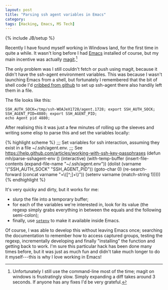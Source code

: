 ```yaml
---
layout: post
title: "Parsing ssh agent variables in Emacs"
category: 
tags: [Hacking, Emacs, MS Tech]
---
```

{% include JB/setup %}

Recently I have found myself working in Windows land, for the first
time in quite a while.  It wasn't long before I had
[Emacs](http://ftp.gnu.org/gnu/emacs/windows/) installed of course,
but my main incentive was actually
[magit](http://magit.github.io/).[^1]

The only problem was I still couldn't fetch or push using magit,
because it didn't have the ssh-agent environment variables.  This was
because I wasn't launching Emacs from a shell, but fortunately I
remembered that the bit of shell code I'd
[cribbed from github](https://help.github.com/articles/working-with-ssh-key-passphrases)
to set up ssh-agent there also handily left them in a file.

The file looks like this:

    SSH_AUTH_SOCK=/tmp/ssh-WOAJeX1728/agent.1728; export SSH_AUTH_SOCK;
    SSH_AGENT_PID=4880; export SSH_AGENT_PID;
    echo Agent pid 4880;


After realising this it was just a few minutes of rolling up the
sleeves and writing some elisp to parse this and set the variables
locally:

{% highlight scheme %}
;;; Set variables for ssh interaction, assuming they exist in a file ~/.ssh/agent.env.
;;; See https://help.github.com/articles/working-with-ssh-key-passphrases
(defun mh/parse-sshagent-env ()
  (interactive)
  (with-temp-buffer
    (insert-file-contents (expand-file-name "~/.ssh/agent.env"))
    (dolist (varname '("SSH_AUTH_SOCK" "SSH_AGENT_PID"))
      (goto-char 0)
      (re-search-forward (concat varname "=\\([^;]+\\)"))
      (setenv varname (match-string 1)))))
{% endhighlight %}

It's very quicky and dirty, but it works for me:

* slurp the file into a temporary buffer;
* for each of the variables we're interested in, look for its value
  (the regexp simply grabs everything in between the equals and the
  following semi-colon);
* finally, use
  [`setenv`](http://www.gnu.org/software/emacs/manual/html_node/elisp/System-Environment.html)
  to make it available inside Emacs.

Of course, I was able to develop this without leaving Emacs once;
searching the documentation to remember how to access captured groups,
testing the regexp, incrementally developing and finally "installing"
the function and getting back to work.  I'm sure this particular hack
has been done many times before, but it was just as much fun and
didn't take much longer to do it myself---this is why I love working
in Emacs!

[^1]: Unfortunately I still use the command-line most of the time;
    magit on windows is frustratingly slow.  Simply expanding a diff
    takes around 3 seconds.  If anyone has any fixes I'd be very
    grateful.
